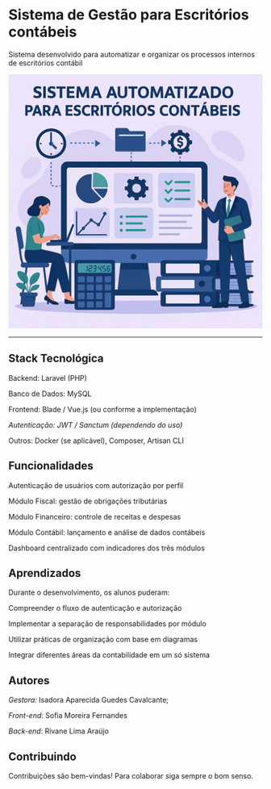 
# Sistema de Gestão para Escritórios contábeis

Sistema desenvolvido para automatizar e organizar os processos internos de escritórios contábil

![Texto alternativo](imagemReadme.md.png)


---------------------------------------------------------------------------------------------------------------------------------------------

## Stack Tecnológica

Backend: Laravel (PHP)

Banco de Dados: MySQL

Frontend: Blade / Vue.js (ou conforme a implementação)

*Autenticação: JWT / Sanctum (dependendo do uso)*

Outros: Docker (se aplicável), Composer, Artisan CLI


## Funcionalidades

Autenticação de usuários com autorização por perfil

Módulo Fiscal: gestão de obrigações tributárias

Módulo Financeiro: controle de receitas e despesas

Módulo Contábil: lançamento e análise de dados contábeis

Dashboard centralizado com indicadores dos três módulos
## Aprendizados

Durante o desenvolvimento, os alunos puderam:

Compreender o fluxo de autenticação e autorização

Implementar a separação de responsabilidades por módulo

Utilizar práticas de organização com base em diagramas

Integrar diferentes áreas da contabilidade em um só sistema
## Autores

*Gestora:* Isadora Aparecida Guedes Cavalcante;

*Front-end*: Sofia Moreira Fernandes

*Back-end*: Rivane Lima Araújo
## Contribuindo

Contribuições são bem-vindas! Para colaborar siga sempre o bom senso.
